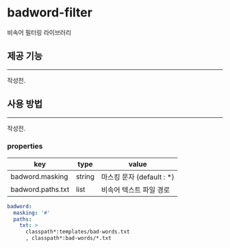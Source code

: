 # badword-filter


비속어 필터링 라이브러리

## 제공 기능

---------

작성전.


## 사용 방법

---

작성전.

### properties


| key               | type         | value                   |
|-------------------|--------------|-------------------------|
| badword.masking   | string       | 마스킹 문자    (default : *) |
| badword.paths.txt | list<string> | 비속어 텍스트 파일 경로           |
```yaml
badword:
  masking: '#'
  paths:
    txt: >
      classpath*:templates/bad-words.txt
      , classpath*:bad-words/*.txt
```